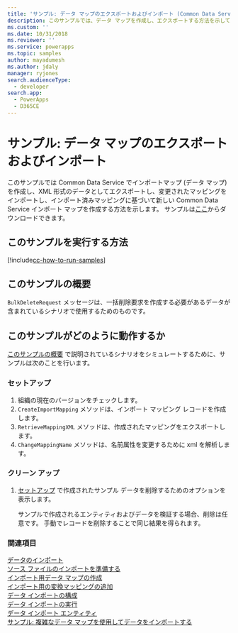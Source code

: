 ```yaml
---
title: 'サンプル: データ マップのエクスポートおよびインポート (Common Data Service) | Microsoft Docs'
description: このサンプルでは、データ マップを作成し、エクスポートする方法を示しています。
ms.custom: ''
ms.date: 10/31/2018
ms.reviewer: ''
ms.service: powerapps
ms.topic: samples
author: mayadumesh
ms.author: jdaly
manager: ryjones
search.audienceType:
  - developer
search.app:
  - PowerApps
  - D365CE
---
```

# <a name="sample-export-and-import-a-data-map"></a>サンプル: データ マップのエクスポートおよびインポート

このサンプルでは Common Data Service でインポートマップ (データ マップ) を作成し、XML 形式のデータとしてエクスポートし、変更されたマッピングをインポートし、インポート済みマッピングに基づいて新しい Common Data Service インポート マップを作成する方法を示します。 サンプルは[ここ](https://github.com/Microsoft/PowerApps-Samples/tree/master/cds/orgsvc/C%23/ExportImportDataMap)からダウンロードできます。

## <a name="how-to-run-this-sample"></a>このサンプルを実行する方法

[!include[cc-how-to-run-samples](../../includes/cc-how-to-run-samples.md)]

## <a name="what-this-sample-does"></a>このサンプルの概要

`BulkDeleteRequest` メッセージは、一括削除要求を作成する必要があるデータが含まれているシナリオで使用するためのものです。

## <a name="how-this-sample-works"></a>このサンプルがどのように動作するか

[このサンプルの概要](#what-this-sample-does) で説明されているシナリオをシミュレートするために、サンプルは次のことを行います。

### <a name="setup"></a>セットアップ

1. 組織の現在のバージョンをチェックします。 
2. `CreateImportMapping` メソッドは、インポート マッピング レコードを作成します。
3. `RetrieveMappingXML` メソッドは、作成されたマッピングをエクスポートします。
4. `ChangeMappingName` メソッドは、名前属性を変更するために xml を解析します。

### <a name="clean-up"></a>クリーン アップ

1. [セットアップ](#setup) で作成されたサンプル データを削除するためのオプションを表示します。

    サンプルで作成されるエンティティおよびデータを検証する場合、削除は任意です。 手動でレコードを削除することで同じ結果を得られます。


### <a name="see-also"></a>関連項目

[データのインポート](../../import-data.md)<br />
[ソース ファイルのインポートを準備する](../../prepare-source-files-import.md)<br />
[インポート用データ マップの作成](../../create-data-maps-for-import.md)<br />
[インポート用の変換マッピングの追加](../../add-transformation-mappings-import.md)<br />
[データ インポートの構成](../../configure-data-import.md)<br />
[データ インポートの実行](../../run-data-import.md)<br />
[データ インポート エンティティ](../../data-import-entities.md)<br />
[サンプル: 複雑なデータ マップを使用してデータをインポートする](import-data-complex-data-map.md)<br />
